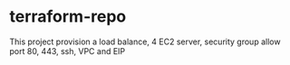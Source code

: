 # terraform-repo

This project provision a load balance, 4 EC2 server, security group allow port 80, 443, ssh, VPC and EIP
